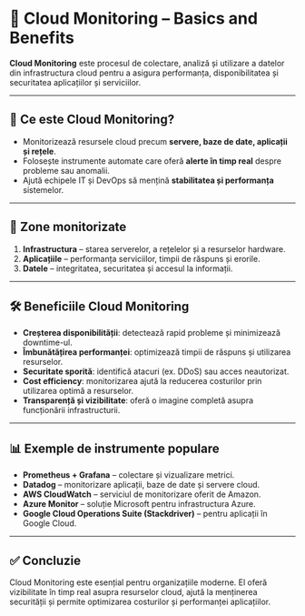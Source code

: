 # 📡 Cloud Monitoring – Basics and Benefits

**Cloud Monitoring** este procesul de colectare, analiză și utilizare a datelor din infrastructura cloud pentru a asigura performanța, disponibilitatea și securitatea aplicațiilor și serviciilor.

---

## 📌 Ce este Cloud Monitoring?
- Monitorizează resursele cloud precum **servere, baze de date, aplicații și rețele**.  
- Folosește instrumente automate care oferă **alerte în timp real** despre probleme sau anomalii.  
- Ajută echipele IT și DevOps să mențină **stabilitatea și performanța** sistemelor.  

---

## 🔑 Zone monitorizate
1. **Infrastructura** – starea serverelor, a rețelelor și a resurselor hardware.  
2. **Aplicațiile** – performanța serviciilor, timpii de răspuns și erorile.  
3. **Datele** – integritatea, securitatea și accesul la informații.  

---

## 🛠️ Beneficiile Cloud Monitoring
- **Creșterea disponibilității**: detectează rapid probleme și minimizează downtime-ul.  
- **Îmbunătățirea performanței**: optimizează timpii de răspuns și utilizarea resurselor.  
- **Securitate sporită**: identifică atacuri (ex. DDoS) sau acces neautorizat.  
- **Cost efficiency**: monitorizarea ajută la reducerea costurilor prin utilizarea optimă a resurselor.  
- **Transparență și vizibilitate**: oferă o imagine completă asupra funcționării infrastructurii.  

---

## 📊 Exemple de instrumente populare
- **Prometheus + Grafana** – colectare și vizualizare metrici.  
- **Datadog** – monitorizare aplicații, baze de date și servere cloud.  
- **AWS CloudWatch** – serviciul de monitorizare oferit de Amazon.  
- **Azure Monitor** – soluție Microsoft pentru infrastructura Azure.  
- **Google Cloud Operations Suite (Stackdriver)** – pentru aplicații în Google Cloud.  

---

## ✅ Concluzie
Cloud Monitoring este esențial pentru organizațiile moderne. El oferă vizibilitate în timp real asupra resurselor cloud, ajută la menținerea securității și permite optimizarea costurilor și performanței aplicațiilor.
